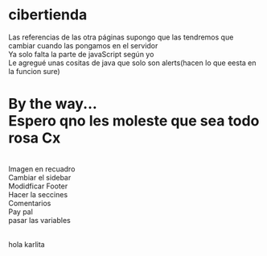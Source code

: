 # cibertienda
Las referencias de las otra páginas supongo que las tendremos que cambiar cuando las pongamos en el servidor <br>
Ya solo falta la parte de javaScript según yo <br>
Le agregué unas cositas de java que solo son alerts(hacen lo que eesta en la funcion sure) <br>
<h1> By the way...<br>
Espero qno les moleste que sea todo rosa Cx</h1>

<br>
Imagen en recuadro<br>
Cambiar el sidebar <br>
Modidficar Footer<br>
Hacer la seccines<br>
Comentarios<br>
Pay pal<br>
pasar las variables 

<br> hola karlita 

